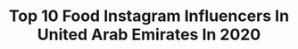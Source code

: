 ---
title: Top 10 Food Instagram Influencers In United Arab Emirates In 2020
description: >-
  Find top food Instagram influencers in United Arab Emirates in 2020. Most popular hashtags: #quarantinelife #dubailife #ootd #indianblogger.
platform: Instagram
profiles:
  - username: "sapna1809"
    fullname: >-
      Sapna Bhambra
    location: "United Arab Emirates"
    followers: 15690
    engagement: 863
    commentsToLikes: 0.094480
    id: ck9wg60q3s1wr0j7829ivm1p1
    verified: false
    hashtags: "#quaratinelife, #happymemories, #allblackoutfit, #polkadotdress"
  - username: "israashams"
    fullname: >-
      Luna. 🌙
    location: "United Arab Emirates"
    followers: 34068
    engagement: 355
    commentsToLikes: 0.060578
    id: ckaot5io2ugxp0i78alfkj486
    verified: false
    hashtags: "#springtime, #springhassprung, #giveaway, #scrub"
  - username: "manalabbasi"
    fullname: >-
      Manal Abbasi | Dubai Based 🇦🇪
    location: "United Arab Emirates"
    followers: 23990
    engagement: 442
    commentsToLikes: 0.413550
    id: ck14hlbe5aw1r0i19oi72cnbm
    verified: false
    hashtags: "#gendaphool, #narsafterglow, #coveid, #respectmychoices"
  - username: "bossgirlpriya1792"
    fullname: >-
      Queen of Jet lags 🛫🇮🇳🇦🇪
    location: "United Arab Emirates"
    followers: 24822
    engagement: 386
    commentsToLikes: 0.109225
    id: ck9webz5qjm2c0j784c8117oi
    verified: false
    hashtags: "#foodblogging, #etihadcrew, #flowerlove, #fridgesituation"
  - username: "zainabmsadiq"
    fullname: >-
      zainab
    location: "United Arab Emirates"
    followers: 54024
    engagement: 684
    commentsToLikes: 0.027101
    id: ck0vxg4s8yq6z0i19ecfikicp
    verified: false
    hashtags: "#recipevideo, #quarantineootd, #ramadandecor, #foodofpakistan"
  - username: "omgsuraiyaa"
    fullname: >-
      Suraiya - UAE🇦🇪
    location: "United Arab Emirates"
    followers: 18082
    engagement: 665
    commentsToLikes: 0.045991
    id: ckap6v36ihgwm0i7831s10hh8
    verified: false
    hashtags: "#staysafe, #hijabinspo, #flatlays, #quarantinelife"
  - username: "alberto_makeup"
    fullname: >-
      ▫️A L B E R T O▫️
    location: "United Arab Emirates"
    followers: 35845
    engagement: 240
    commentsToLikes: 0.095008
    id: ck6u4dcr3338e0j71jyuqag7e
    verified: false
    hashtags: "#throwback, #tb, #quarantineposts"
  - username: "wranglerson"
    fullname: >-
      Jayson Rangel
    location: "United Arab Emirates"
    followers: 6627
    engagement: 1073
    commentsToLikes: 0.052658
    id: ck6u26oagq16i0j716wj9g6lp
    verified: false
    hashtags: "#pinoystyle, #finedining, #reflectionphoto, #dubaibloggers"
  - username: "myglamgypsy"
    fullname: >-
      Rosh
    location: "United Arab Emirates"
    followers: 29550
    engagement: 192
    commentsToLikes: 0.073428
    id: ck0w5yzr8641j0i193jsgznso
    verified: false
    hashtags: "#makeuptrend, #theartistedit, #tomfordbeauty, #foodie"
  - username: "k.alaliii"
    fullname: >-
      
    location: "United Arab Emirates"
    followers: 36120
    engagement: 172
    commentsToLikes: 0.149764
    id: ck138wn5qidni0i19dw6nn2dy
    verified: false
    hashtags: ""
---